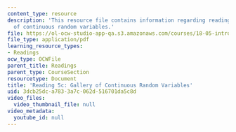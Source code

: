 ```yaml
---
content_type: resource
description: 'This resource file contains information regarding reading 5c: gallery
  of continuous random variables.'
file: https://ol-ocw-studio-app-qa.s3.amazonaws.com/courses/18-05-introduction-to-probability-and-statistics-spring-2014/3dcb25dca7833a7c062d516701da5c8d_MIT18_05S14_Reading5c.pdf
file_type: application/pdf
learning_resource_types:
- Readings
ocw_type: OCWFile
parent_title: Readings
parent_type: CourseSection
resourcetype: Document
title: 'Reading 5c: Gallery of Continuous Random Variables'
uid: 3dcb25dc-a783-3a7c-062d-516701da5c8d
video_files:
  video_thumbnail_file: null
video_metadata:
  youtube_id: null
---
```

